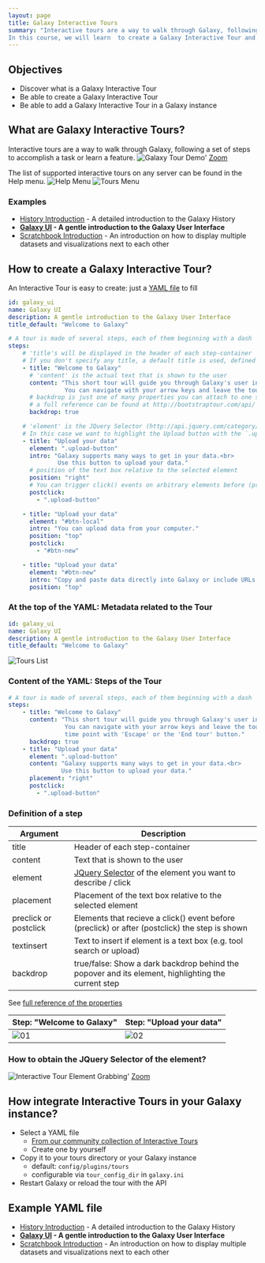 ```yaml
---
layout: page
title: Galaxy Interactive Tours
summary: "Interactive tours are a way to walk through Galaxy, following a set of steps to accomplish a task or learn a feature. 
In this course, we will learn  to create a Galaxy Interactive Tour and add it in a Galaxy Instance."
---
```

## Objectives
- Discover what is a Galaxy Interactive Tour
- Be able to create a Galaxy Interactive Tour
- Be able to add a Galaxy Interactive Tour in a Galaxy instance

## What are Galaxy Interactive Tours?
Interactive tours are a way to walk through Galaxy, following a set of steps to accomplish a task or learn a feature. 
![Galaxy Tour Demo']({{site.url}}/images/galaxy_tour_demo.gif)
[Zoom]({{site.url}}/images/galaxy_tour_demo.gif)

The list of supported interactive tours on any server can be found in the Help menu. 
![Help Menu]({{site.url}}/images/help_tours.png)
![Tours Menu]({{site.url}}/images/tours_screenshot.png)
### Examples
- [History Introduction](https://usegalaxy.org/tours/core.history) - A detailed introduction to the Galaxy History
- **[Galaxy UI](https://usegalaxy.org/tours/core.galaxy_ui) - A gentle introduction to the Galaxy User Interface**
- [Scratchbook Introduction](https://usegalaxy.org/tours/core.scratchbook) - An introduction on how to display multiple datasets and visualizations next to each other

## How to create a Galaxy Interactive Tour?
An Interactive Tour is easy to create: just a [YAML file]({{site.url}}/assets/core.galaxy_ui.yaml) to fill
```yaml
id: galaxy_ui
name: Galaxy UI
description: A gentle introduction to the Galaxy User Interface
title_default: "Welcome to Galaxy"

# A tour is made of several steps, each of them beginning with a dash '-'
steps:
    # 'title's will be displayed in the header of each step-container
    # If you don't specify any title, a default title is used, defined above.
    - title: "Welcome to Galaxy"
      # 'content' is the actual text that is shown to the user
      content: "This short tour will guide you through Galaxy's user interface.<br>
                You can navigate with your arrow keys and leave the tour at any time point with 'Escape' or the 'End tour' button."
      # backdrop is just one of many properties you can attach to one step-container,
      # a full reference can be found at http://bootstraptour.com/api/
      backdrop: true

    # 'element' is the JQuery Selector (http://api.jquery.com/category/selectors/) of the element you want to describe
    # In this case we want to highlight the Upload button with the `.upload-button` selector
    - title: "Upload your data"
      element: ".upload-button"
      intro: "Galaxy supports many ways to get in your data.<br>
              Use this button to upload your data."
      # position of the text box relative to the selected element
      position: "right"
      # You can trigger click() events on arbitrary elements before (preclick) or after (postclick) the element is shown
      postclick:
        - ".upload-button"

    - title: "Upload your data"
      element: "#btn-local"
      intro: "You can upload data from your computer."
      position: "top"
      postclick:
        - "#btn-new"

    - title: "Upload your data"
      element: "#btn-new"
      intro: "Copy and paste data directly into Galaxy or include URLs that lead to your data"
      position: "top"
```
### At the top of the YAML: Metadata related to the Tour
```yaml
id: galaxy_ui
name: Galaxy UI
description: A gentle introduction to the Galaxy User Interface
title_default: "Welcome to Galaxy"
```
![Tours List]({{site.url}}/images/tours_list.png)
### Content of the YAML: Steps of the Tour
```yaml
# A tour is made of several steps, each of them beginning with a dash '-'
steps:
    - title: "Welcome to Galaxy"
      content: "This short tour will guide you through Galaxy's user interface.<br>
                You can navigate with your arrow keys and leave the tour at any
                time point with 'Escape' or the 'End tour' button."
      backdrop: true
    - title: "Upload your data"
      element: ".upload-button"
      content: "Galaxy supports many ways to get in your data.<br>
               Use this button to upload your data."
      placement: "right"
      postclick:
        - ".upload-button"
```
### Definition of a step

Argument | Description
------------ | -------------
title |	Header of each step-container
content	| Text that is shown to the user
element	| [JQuery Selector](http://api.jquery.com/category/selectors) of the element you want to describe / click
placement | 	Placement of the text box relative to the selected element
preclick or postclick |	Elements that recieve a click() event before (preclick) or after (postclick) the step is shown
textinsert	| Text to insert if element is a text box (e.g. tool search or upload)
backdrop	| true/false: Show a dark backdrop behind the popover and its element, highlighting the current step

See [full reference of the properties](http://bootstraptour.com/api/)

 Step: "Welcome to Galaxy"| Step: "Upload your data" 
------------ | -------------
![01]({{site.url}}/images/ui_01.png) | ![02]({{site.url}}/images/ui_02.png)

### How to obtain the JQuery Selector of the element?
![Interactive Tour Element Grabbing']({{site.url}}/images/interactive_tour_element_grabbing.gif)
[Zoom]({{site.url}}/images/interactive_tour_element_grabbing.gif)

## How integrate Interactive Tours in your Galaxy instance?
- Select a YAML file
    - [From our community collection of Interactive Tours](https://github.com/galaxyproject/galaxy-tours)
    - Create one by yourself
- Copy it to your tours directory or your Galaxy instance
    - default: `config/plugins/tours`
    - configurable via `tour_config_dir` in `galaxy.ini`
- Restart Galaxy or reload the tour with the API

## Example YAML file
- [History Introduction](https://github.com/galaxyproject/galaxy/blob/dev/config/plugins/tours/core.history.yaml) - A detailed introduction to the Galaxy History
- **[Galaxy UI](https://github.com/galaxyproject/galaxy/blob/dev/config/plugins/tours/core.galaxy_ui.yaml) - A gentle introduction to the Galaxy User Interface**
- [Scratchbook Introduction](https://github.com/galaxyproject/galaxy/blob/dev/config/plugins/tours/core.scratchbook.yaml) - An introduction on how to display multiple datasets and visualizations next to each other